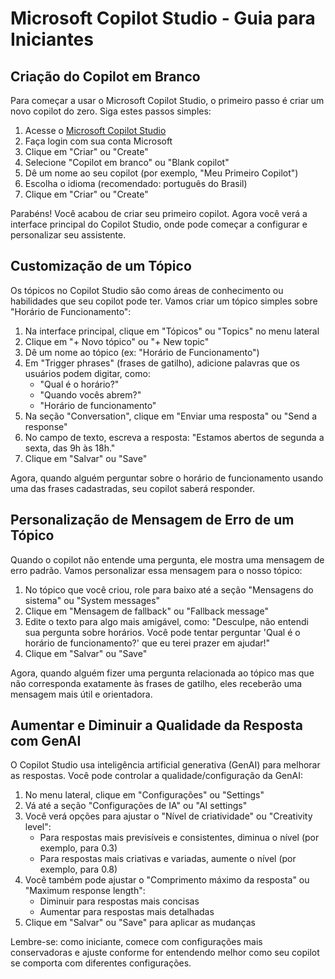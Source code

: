 # Microsoft Copilot Studio - Guia para Iniciantes

## Criação do Copilot em Branco

Para começar a usar o Microsoft Copilot Studio, o primeiro passo é criar um novo copilot do zero. Siga estes passos simples:

1. Acesse o [Microsoft Copilot Studio](https://copilotstudio.microsoft.com/)
2. Faça login com sua conta Microsoft
3. Clique em "Criar" ou "Create"
4. Selecione "Copilot em branco" ou "Blank copilot"
5. Dê um nome ao seu copilot (por exemplo, "Meu Primeiro Copilot")
6. Escolha o idioma (recomendado: português do Brasil)
7. Clique em "Criar" ou "Create"

Parabéns! Você acabou de criar seu primeiro copilot. Agora você verá a interface principal do Copilot Studio, onde pode começar a configurar e personalizar seu assistente.

## Customização de um Tópico

Os tópicos no Copilot Studio são como áreas de conhecimento ou habilidades que seu copilot pode ter. Vamos criar um tópico simples sobre "Horário de Funcionamento":

1. Na interface principal, clique em "Tópicos" ou "Topics" no menu lateral
2. Clique em "+ Novo tópico" ou "+ New topic"
3. Dê um nome ao tópico (ex: "Horário de Funcionamento")
4. Em "Trigger phrases" (frases de gatilho), adicione palavras que os usuários podem digitar, como:
   - "Qual é o horário?"
   - "Quando vocês abrem?"
   - "Horário de funcionamento"
5. Na seção "Conversation", clique em "Enviar uma resposta" ou "Send a response"
6. No campo de texto, escreva a resposta: "Estamos abertos de segunda a sexta, das 9h às 18h."
7. Clique em "Salvar" ou "Save"

Agora, quando alguém perguntar sobre o horário de funcionamento usando uma das frases cadastradas, seu copilot saberá responder.

## Personalização de Mensagem de Erro de um Tópico

Quando o copilot não entende uma pergunta, ele mostra uma mensagem de erro padrão. Vamos personalizar essa mensagem para o nosso tópico:

1. No tópico que você criou, role para baixo até a seção "Mensagens do sistema" ou "System messages"
2. Clique em "Mensagem de fallback" ou "Fallback message"
3. Edite o texto para algo mais amigável, como:
   "Desculpe, não entendi sua pergunta sobre horários. Você pode tentar perguntar 'Qual é o horário de funcionamento?' que eu terei prazer em ajudar!"
4. Clique em "Salvar" ou "Save"

Agora, quando alguém fizer uma pergunta relacionada ao tópico mas que não corresponda exatamente às frases de gatilho, eles receberão uma mensagem mais útil e orientadora.

## Aumentar e Diminuir a Qualidade da Resposta com GenAI

O Copilot Studio usa inteligência artificial generativa (GenAI) para melhorar as respostas. Você pode controlar a qualidade/configuração da GenAI:

1. No menu lateral, clique em "Configurações" ou "Settings"
2. Vá até a seção "Configurações de IA" ou "AI settings"
3. Você verá opções para ajustar o "Nível de criatividade" ou "Creativity level":
   - Para respostas mais previsíveis e consistentes, diminua o nível (por exemplo, para 0.3)
   - Para respostas mais criativas e variadas, aumente o nível (por exemplo, para 0.8)
4. Você também pode ajustar o "Comprimento máximo da resposta" ou "Maximum response length":
   - Diminuir para respostas mais concisas
   - Aumentar para respostas mais detalhadas
5. Clique em "Salvar" ou "Save" para aplicar as mudanças

Lembre-se: como iniciante, comece com configurações mais conservadoras e ajuste conforme for entendendo melhor como seu copilot se comporta com diferentes configurações.